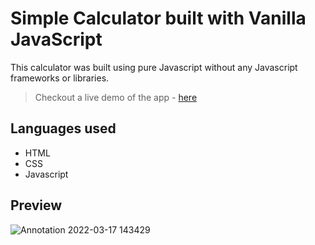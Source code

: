 # Simple Calculator built with Vanilla JavaScript
This calculator was built using pure Javascript without any Javascript frameworks or libraries.

> Checkout a live demo of the app - [here](https://princeibs.github.io/calculator-js/)

## Languages used
  - HTML
  - CSS
  - Javascript

## Preview
![Annotation 2022-03-17 143429](https://user-images.githubusercontent.com/64266194/158820468-cf4de1e2-8e7d-47ce-a63f-46ca7802b5df.jpg)
